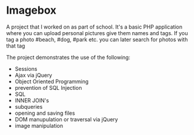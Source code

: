 # Imagebox
A project that I worked on as part of school. It's a basic PHP application where you can upload personal pictures give them names and tags. If you tag a photo #beach, #dog, #park etc. you can later search for photos with that tag

The project demonstrates the use of the following:

* Sessions
* Ajax via jQuery
* Object Oriented Programming
* prevention of SQL Injection
* SQL
* INNER JOIN's
* subqueries
* opening and saving files
* DOM manupulation or traversal via jQuery
* image manipulation
